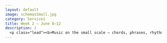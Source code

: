 ```yaml
---
layout: default
image: schemasSmall.jpg
category: Services
title: Week 2 – June 8–12
description: |
  <p class="lead"><b>Music on the small scale – chords, phrases, rhythm</b><br/><br/>Is music really a "universal language"? This is a common claim from both musicians and music lovers — but is it true?<br/><br/><a href="/week2/">Read more...</a></p>
---
```

